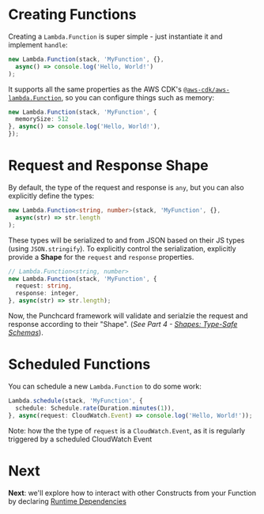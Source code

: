 # Creating Functions

Creating a `Lambda.Function` is super simple - just instantiate it and implement `handle`:

```ts
new Lambda.Function(stack, 'MyFunction', {},
  async() => console.log('Hello, World!')
);
```

It supports all the same properties as the AWS CDK's [`@aws-cdk/aws-lambda.Function`](https://github.com/aws/aws-cdk/tree/master/packages/%40aws-cdk/aws-lambda), so you can configure things such as memory:

```ts
new Lambda.Function(stack, 'MyFunction', {
  memorySize: 512
}, async() => console.log('Hello, World!'),
});
```

# Request and Response Shape
By default, the type of the request and response is `any`, but you can also explicitly define the types:
```ts
new Lambda.Function<string, number>(stack, 'MyFunction', {}, 
  async(str) => str.length
);
```

These types will be serialized to and from JSON based on their JS types (using `JSON.stringify`). To explicitly control the serialization, explicitly provide a **Shape** for the `request` and `response` properties.
```ts
// Lambda.Function<string, number>
new Lambda.Function(stack, 'MyFunction', {
  request: string,
  response: integer,
}, async(str) => str.length);
```

Now, the Punchcard framework will validate and serialzie the request and response according to their "Shape". (*See Part 4 - [Shapes: Type-Safe Schemas](4-shapes.md)*).

# Scheduled Functions
You can schedule a new `Lambda.Function` to do some work:

```ts
Lambda.schedule(stack, 'MyFunction', {
  schedule: Schedule.rate(Duration.minutes(1)),
}, async(request: CloudWatch.Event) => console.log('Hello, World!'));
```

Note: how the the type of `request` is a `CloudWatch.Event`, as it is regularly triggered by a scheduled CloudWatch Event

# Next 
**Next**: we'll explore how to interact with other Constructs from your Function by declaring [Runtime Dependencies](3-runtime-dependencies.md)